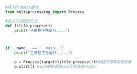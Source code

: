 
<BlogInfo title="2.创建子进程并调用" author="白日梦想猿" pv=0 read_times=0 pre_cost_time=0分12秒 category="并发编程" tag_list="['并发编程']" create_time="2020.04.28 10:11:59" update_time="2020.04.28 10:16:41" />

```python
#导入Process模块
from multiprocessing import Process

#定义子进程的方法
def little_procese():
    print('子进程正在运行....')



if __name__ == '__main__':
    print('主进程正在运行.....')

    p = Process(target=little_procese())#创建子进程实例对象
    p.start() #让子进程调用start方法进行运行
```
